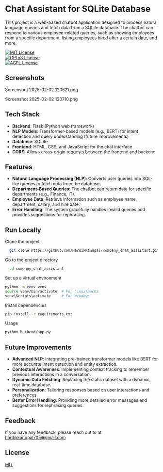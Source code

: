 
# Chat Assistant for SQLite Database
This project is a web-based chatbot application designed to process natural language queries and fetch data from a SQLite database. The chatbot can respond to various employee-related queries, such as showing employees from a specific department, listing employees hired after a certain date, and more.

[![MIT License](https://img.shields.io/badge/License-MIT-green.svg)](https://choosealicense.com/licenses/mit/)  
[![GPLv3 License](https://img.shields.io/badge/License-GPL%20v3-yellow.svg)](https://choosealicense.com/licenses/gpl-3.0/)  
[![AGPL License](https://img.shields.io/badge/license-AGPL-blue.svg)](https://choosealicense.com/licenses/gpl-3.0/)


## Screenshots  

Screenshot 2025-02-02 120621.png

Screenshot 2025-02-02 120710.png

## Tech Stack  

- **Backend**: Flask (Python web framework)
- **NLP Models**: Transformer-based models (e.g., BERT) for intent detection and query understanding (future improvements)
- **Database**: SQLite
- **Frontend**: HTML, CSS, and JavaScript for the chat interface
- **CORS**: Allows cross-origin requests between the frontend and backend

## Features  

- **Natural Language Processing (NLP)**: Converts user queries into SQL-like queries to fetch data from the database.
- **Department-Based Queries**: The chatbot can return data for specific departments (e.g., Finance, IT).
- **Employee Data**: Retrieve information such as employee name, department, salary, and hire date.
- **Error Handling**: The system gracefully handles invalid queries and provides suggestions for rephrasing.


## Run Locally  

Clone the project  

~~~bash  
  git clone https://github.com/HardikKandpal/company_chat_assistant.git
~~~

Go to the project directory  

~~~bash  
  cd company_chat_assistant
~~~

Set up a virtual environment
~~~bash  
python -m venv venv
source venv/bin/activate  # For Linux/macOS
venv\Scripts\activate     # For Windows
~~~

Install dependencies  

~~~bash  
pip install -r requirements.txt
~~~

Usage  

~~~bash  
python backend/app.py
~~~

## Future Improvements
- **Advanced NLP**: Integrating pre-trained transformer models like BERT for more accurate intent detection and entity extraction.
- **Contextual Awareness**: Implementing context tracking to remember previous interactions in a conversation.
- **Dynamic Data Fetching**: Replacing the static dataset with a dynamic, real-time database.
- **Personalization**: Tailoring responses based on user interactions and preferences.
- **Better Error Handling**: Providing more detailed error messages and suggestions for rephrasing queries.


## Feedback  

If you have any feedback, please reach out to at hardikkandpal705@gmail.com

## License  

[MIT](https://choosealicense.com/licenses/mit/)
